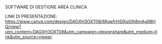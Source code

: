 SOFTWARE DI GESTIONE AREA CLINICA 



LINK DI PRESENTAZIONE: https://www.canva.com/design/DAGXH3OXT08/6KqefrHSlXqGIh8mAg98HQ/view?utm_content=DAGXH3OXT08&utm_campaign=designshare&utm_medium=link&utm_source=viewer
